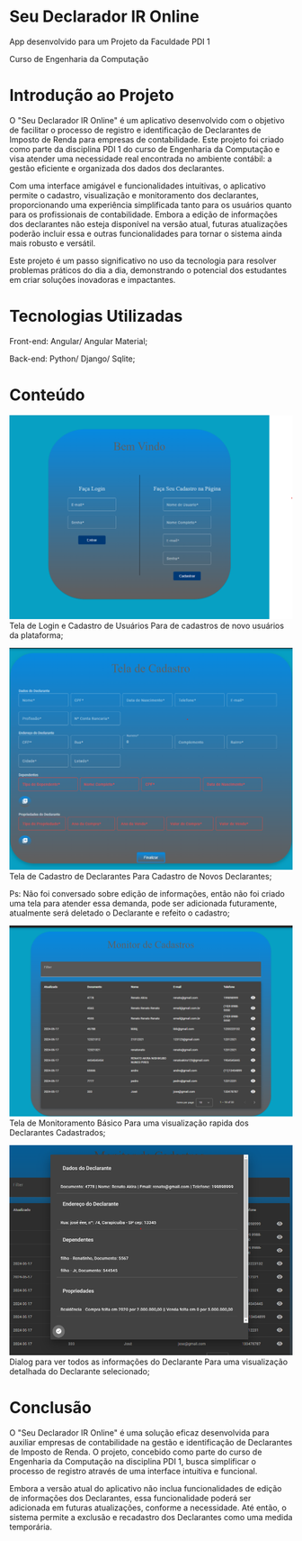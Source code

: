 # Seu Declarador IR Online
App desenvolvido para um Projeto da Faculdade PDI 1

Curso de Engenharia da Computação

# Introdução ao Projeto
O "Seu Declarador IR Online" é um aplicativo desenvolvido com o objetivo de facilitar o processo de registro e identificação de Declarantes de Imposto de Renda para empresas de contabilidade. Este projeto foi criado como parte da disciplina PDI 1 do curso de Engenharia da Computação e visa atender uma necessidade real encontrada no ambiente contábil: a gestão eficiente e organizada dos dados dos declarantes.

Com uma interface amigável e funcionalidades intuitivas, o aplicativo permite o cadastro, visualização e monitoramento dos declarantes, proporcionando uma experiência simplificada tanto para os usuários quanto para os profissionais de contabilidade. Embora a edição de informações dos declarantes não esteja disponível na versão atual, futuras atualizações poderão incluir essa e outras funcionalidades para tornar o sistema ainda mais robusto e versátil.

Este projeto é um passo significativo no uso da tecnologia para resolver problemas práticos do dia a dia, demonstrando o potencial dos estudantes em criar soluções inovadoras e impactantes.

# Tecnologias Utilizadas
Front-end: Angular/ Angular Material;

Back-end: Python/ Django/ Sqlite;

# Conteúdo

![Tela de Login e Cadastro de Usuários](src/assets/apresentacao/telaLogin.png)
Tela de Login e Cadastro de Usuários Para de cadastros de novo usuários da plataforma;

![Tela de Cadastro de Declarantes](src/assets/apresentacao/telaCadastro.png)
Tela de Cadastro de Declarantes Para Cadastro de Novos Declarantes;

Ps: Não foi conversado sobre edição de informações, então não foi criado uma tela para atender essa demanda, pode ser adicionada futuramente, atualmente será deletado o Declarante e refeito o cadastro;

![Tela de Monitor de Declarações](src/assets/apresentacao/monitorCadastros.png)
Tela de Monitoramento Básico Para uma visualização rapida dos Declarantes Cadastrados;

![Dialog de Declarações](src/assets/apresentacao/dialogDeclarantes.png)
Dialog para ver todos as informações do Declarante Para uma visualização detalhada do Declarante selecionado;

# Conclusão
O "Seu Declarador IR Online" é uma solução eficaz desenvolvida para auxiliar empresas de contabilidade na gestão e identificação de Declarantes de Imposto de Renda. O projeto, concebido como parte do curso de Engenharia da Computação na disciplina PDI 1, busca simplificar o processo de registro através de uma interface intuitiva e funcional.

Embora a versão atual do aplicativo não inclua funcionalidades de edição de informações dos Declarantes, essa funcionalidade poderá ser adicionada em futuras atualizações, conforme a necessidade. Até então, o sistema permite a exclusão e recadastro dos Declarantes como uma medida temporária.